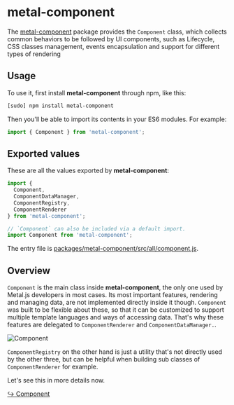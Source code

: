 # metal-component

The [metal-component](https://github.com/metal/metal.js/tree/master/packages/metal-component)
package provides the `Component` class, which collects common behaviors to be
followed by UI components, such as Lifecycle, CSS classes management, events
encapsulation and support for different types of rendering

## Usage

To use it, first install **metal-component** through npm, like this:
```sh
[sudo] npm install metal-component
```

Then you'll be able to import its contents in your ES6 modules. For example:

```js
import { Component } from 'metal-component';
```

## Exported values

These are all the values exported by **metal-component**:

```js
import {
  Component,
  ComponentDataManager,
  ComponentRegistry,
  ComponentRenderer
} from 'metal-component';

// `Component` can also be included via a default import.
import Component from 'metal-component';
```

The entry file is
[packages/metal-component/src/all/component.js](https://github.com/metal/metal.js/blob/master/packages/metal-component/src/all/component.js).

## Overview

`Component` is the main class inside **metal-component**, the only one used by
Metal.js developers in most cases. Its most important features, rendering and
managing data, are not implemented directly inside it though. `Component` was
built to be flexible about these, so that it can be customized to support
multiple template languages and ways of accessing data. That's why these
features are delegated to `ComponentRenderer` and `ComponentDataManager.`.

![Component](../../diagrams/Component.png)

`ComponentRegistry` on the other hand is just a utility that's not directly
used by the other three, but can be helpful when building sub classes of
`ComponentRenderer` for example.

Let's see this in more details now.

[↪ Component](metal-component/Component.md)
